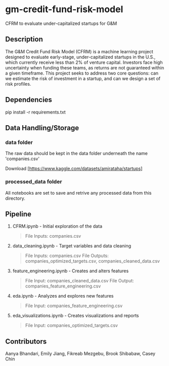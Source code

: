 # gm-credit-fund-risk-model
CFRM to evaluate under-capitalized startups for G&M

## Description
The G&M Credit Fund Risk Model (CFRM) is a machine learning project designed to evaluate early-stage, under-capitalized startups in the U.S., which currently receive less than 2% of venture capital. Investors face high uncertainty when funding these teams, as returns are not guaranteed within a given timeframe. This project seeks to address two core questions: can we estimate the risk of investment in a startup, and can we design a set of risk profiles.

## Dependencies
pip install -r requirements.txt

## Data Handling/Storage
### data folder
The raw data should be kept in the data folder underneath the name 'companies.csv'

Download [https://www.kaggle.com/datasets/amirataha/startups]

### processed_data folder
All notebooks are set to save and retrive any processed data from this directory.

## Pipeline
1. CFRM.ipynb - Initial exploration of the data
    > File Inputs: companies.csv
2. data_cleaning.ipynb - Target variables and data cleaning
    > File Inputs: companies.csv
    > File Outputs: companies_optimized_targets.csv, companies_cleaned_data.csv
3. feature_engineering.ipynb - Creates and alters features
    > File Input: companies_cleaned_data.csv
    > File Output: companies_feature_engineering.csv
4. eda.ipynb - Analyzes and explores new features
    > File Input: companies_feature_engineering.csv
4. eda_visualizations.ipynb - Creates visualizations and reports
    > File Input: companies_optimized_targets.csv

## Contributors
Aanya Bhandari, Emily Jiang, Fikreab Mezgebu, Brook Shibabaw, Casey Chin
